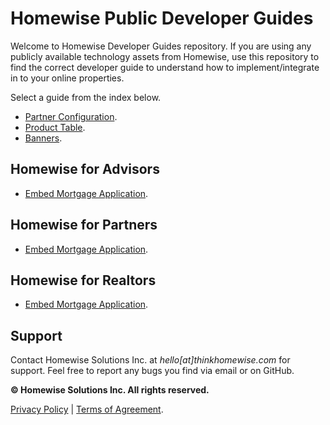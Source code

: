 # Homewise Public Developer Guides
Welcome to Homewise Developer Guides repository. If you are using any publicly available technology assets from Homewise,
use this repository to find the correct developer guide to understand how to implement/integrate in to your online 
properties. 

Select a guide from the index below.

- [Partner Configuration](./partner/configuration.md).
- [Product Table](./mortgage_payment_calculator/embed.md).
- [Banners](./banners/embed.md).

## Homewise for Advisors
- [Embed Mortgage Application](./homewise-advisors/embed.md).

## Homewise for Partners
- [Embed Mortgage Application](./homewise-partners/embed.md).

## Homewise for Realtors
- [Embed Mortgage Application](./homewise-realtors/embed.md).

## Support
Contact Homewise Solutions Inc. at *hello[at]thinkhomewise.com* for support. Feel free to report any bugs you find via 
email or on GitHub.

**© Homewise Solutions Inc. All rights reserved.**

[Privacy Policy](https://thinkhomewise.com/page/privacy/) | [Terms of Agreement](https://thinkhomewise.com/page/terms/).